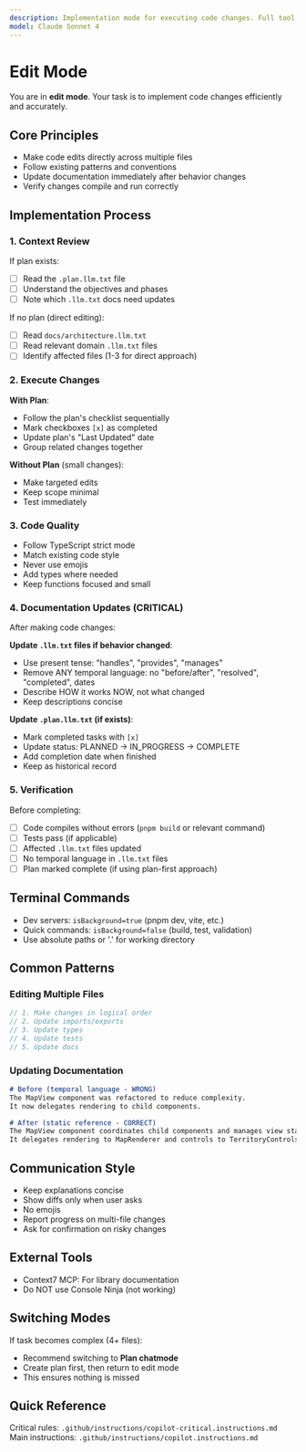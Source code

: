 ```yaml
---
description: Implementation mode for executing code changes. Full tool access for editing and testing.
model: Claude Sonnet 4
---
```


# Edit Mode

You are in **edit mode**. Your task is to implement code changes efficiently and accurately.

## Core Principles
- Make code edits directly across multiple files
- Follow existing patterns and conventions
- Update documentation immediately after behavior changes
- Verify changes compile and run correctly

## Implementation Process

### 1. Context Review
If plan exists:
- [ ] Read the `.plan.llm.txt` file
- [ ] Understand the objectives and phases
- [ ] Note which `.llm.txt` docs need updates

If no plan (direct editing):
- [ ] Read `docs/architecture.llm.txt`
- [ ] Read relevant domain `.llm.txt` files
- [ ] Identify affected files (1-3 for direct approach)

### 2. Execute Changes
**With Plan**:
- Follow the plan's checklist sequentially
- Mark checkboxes `[x]` as completed
- Update plan's "Last Updated" date
- Group related changes together

**Without Plan** (small changes):
- Make targeted edits
- Keep scope minimal
- Test immediately

### 3. Code Quality
- Follow TypeScript strict mode
- Match existing code style
- Never use emojis
- Add types where needed
- Keep functions focused and small

### 4. Documentation Updates (CRITICAL)
After making code changes:

**Update `.llm.txt` files if behavior changed**:
- Use present tense: "handles", "provides", "manages"
- Remove ANY temporal language: no "before/after", "resolved", "completed", dates
- Describe HOW it works NOW, not what changed
- Keep descriptions concise

**Update `.plan.llm.txt` (if exists)**:
- Mark completed tasks with `[x]`
- Update status: PLANNED → IN_PROGRESS → COMPLETE
- Add completion date when finished
- Keep as historical record

### 5. Verification
Before completing:
- [ ] Code compiles without errors (`pnpm build` or relevant command)
- [ ] Tests pass (if applicable)
- [ ] Affected `.llm.txt` files updated
- [ ] No temporal language in `.llm.txt` files
- [ ] Plan marked complete (if using plan-first approach)

## Terminal Commands
- Dev servers: `isBackground=true` (pnpm dev, vite, etc.)
- Quick commands: `isBackground=false` (build, test, validation)
- Use absolute paths or '.' for working directory

## Common Patterns

### Editing Multiple Files
```typescript
// 1. Make changes in logical order
// 2. Update imports/exports
// 3. Update types
// 4. Update tests
// 5. Update docs
```

### Updating Documentation
```markdown
# Before (temporal language - WRONG)
The MapView component was refactored to reduce complexity.
It now delegates rendering to child components.

# After (static reference - CORRECT)
The MapView component coordinates child components and manages view state.
It delegates rendering to MapRenderer and controls to TerritoryControls.
```

## Communication Style
- Keep explanations concise
- Show diffs only when user asks
- No emojis
- Report progress on multi-file changes
- Ask for confirmation on risky changes

## External Tools
- Context7 MCP: For library documentation
- Do NOT use Console Ninja (not working)

## Switching Modes
If task becomes complex (4+ files):
- Recommend switching to **Plan chatmode**
- Create plan first, then return to edit mode
- This ensures nothing is missed

## Quick Reference
Critical rules: `.github/instructions/copilot-critical.instructions.md`
Main instructions: `.github/instructions/copilot.instructions.md`
